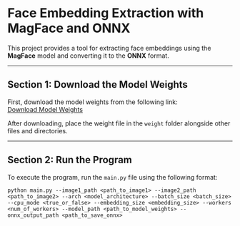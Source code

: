 # **Face Embedding Extraction with MagFace and ONNX**

This project provides a tool for extracting face embeddings using the **MagFace** model and converting it to the **ONNX** format.

---

## **Section 1: Download the Model Weights**

First, download the model weights from the following link:  
[Download Model Weights](https://drive.google.com/file/d/1QPNOviu_A8YDk9Rxe8hgMIXvDKzh6JMG/view)  

After downloading, place the weight file in the `weight` folder alongside other files and directories.

---

## **Section 2: Run the Program**

To execute the program, run the `main.py` file using the following format:

`python main.py --image1_path <path_to_image1> --image2_path <path_to_image2> --arch <model_architecture> --batch_size <batch_size> --cpu_mode <true_or_false> --embedding_size <embedding_size> --workers <num_of_workers> --model_path <path_to_model_weights> --onnx_output_path <path_to_save_onnx>`
